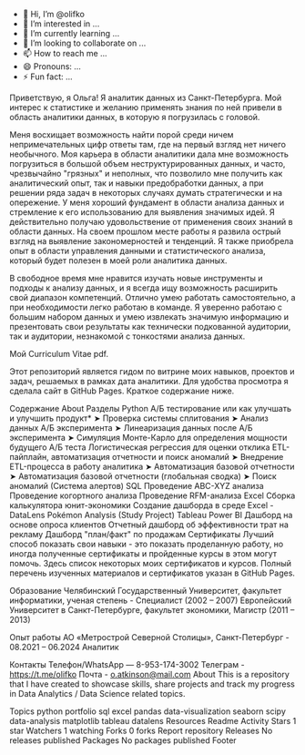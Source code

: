 - 👋 Hi, I’m @olifko
- 👀 I’m interested in ...
- 🌱 I’m currently learning ...
- 💞️ I’m looking to collaborate on ...
- 📫 How to reach me ...
- 😄 Pronouns: ...
- ⚡ Fun fact: ...

<!---
olifko/olifko is a ✨ special ✨ repository because its `README.md` (this file) appears on your GitHub profile.
You can click the Preview link to take a look at your changes.
--->
Приветствую, я Ольга! Я аналитик данных из Санкт-Петербурга. Мой интерес к статистике и желанию применять знания по ней привели в область аналитики данных, в которую я погрузилась с головой.

Меня восхищает возможность найти порой среди ничем непримечательных цифр ответы там, где на первый взгляд нет ничего необычного. Моя карьера в области аналитики дала мне возможность погрузиться в большой объем неструктурированных данных, и часто, чрезвычайно "грязных" и неполных, что позволило мне получить как аналитический опыт, так и навыки предобработки данных, а при решении ряда задач в некоторых случаях думать стратегически и на опережение. У меня хороший фундамент в области анализа данных и стремление к его использованию для выявления значимых идей. Я действительно получаю удовольствение от применения своих знаний в области данных. На своем прошлом месте работы я развила острый взгляд на выявление закономерностей и тенденций. Я также приобрела опыт в области управления данными и статистического анализа, который будет полезен в моей роли аналитика данных.

В свободное время мне нравится изучать новые инструменты и подходы к анализу данных, и я всегда ищу возможность расширить свой диапазон компетенций. Отлично умею работать самостоятельно, а при необходимости легко работаю в команде. Я уверенно работаю с большим набором данных и умею извлекать значимую информацию и презентовать свои результаты как технически подкованной аудитории, так и аудитории, незнакомой с тонкостями анализа данных.

Мой Curriculum Vitae pdf.

Этот репозиторий является гидом по витрине моих навыков, проектов и задач, решаемых в рамках дата аналитики. Для удобства просмотра я сделала сайт в GitHub Pages. Краткое содержание ниже.

Содержание
About
Разделы
Python
А/Б тестирование или как улучшать и улучшить продукт*
➤ Проверка системы сплитования
➤ Анализ данных А/Б эксперимента
➤ Линеаризация данных после А/Б эксперимента
➤ Симуляция Монте-Карло для определения мощности будущего А/Б теста
Логистическая регрессия для оценки отклика
ETL-пайплайн, автоматизация отчетности и поиск аномалий
➤ Внедрение ETL-процесса в работу аналитика
➤ Автоматизация базовой отчетности
➤ Автоматизация базовой отчетности (глобальная сводка)
➤ Поиск аномалий (Система алертов)
SQL
Проведение ABC-XYZ анализа
Проведение когортного анализа
Проведение RFM-анализа
Excel
Сборка калькулятора юнит-экономики
Создание дашборда в среде Excel -DataLens
Pokémon Analysis (Study Project)
Tableau
Power BI
Дашборд на основе опроса клиентов
Отчетный дашборд об эффективности трат на рекламу
Дашборд "план/факт" по продажам
Сертификаты
Лучший способ показать свои навыки - это показать проделанную работу, но иногда полученные сертификаты и пройденные курсы в этом могут помочь. Здесь список некоторых моих сертификатов и курсов. Полный перечень изученных материалов и сертификатов указан в GitHub Pages.

Образование
Челябинский Государственный Университет, факультет информатики, ученая степень - Специалист (2002 – 2007)
Европейский Университет в Санкт-Петербурге, факультет экономики, Магистр (2011 – 2013)

Опыт работы
АО «Метрострой Северной Столицы», Санкт-Петербург          - 08.2021 – 06.2024
Аналитик


Контакты
Телефон/WhatsApp — 8-953-174-3002
Телеграм - https://t.me/olifko
Почта - o.atkinson@mail.com
About
This is a repository that I have created to showcase skills, share projects and track my progress in Data Analytics / Data Science related topics.

Topics
python portfolio sql excel pandas data-visualization seaborn scipy data-analysis matplotlib tableau datalens
Resources
 Readme
 Activity
Stars
 1 star
Watchers
 1 watching
Forks
 0 forks
Report repository
Releases
No releases published
Packages
No packages published
Footer
